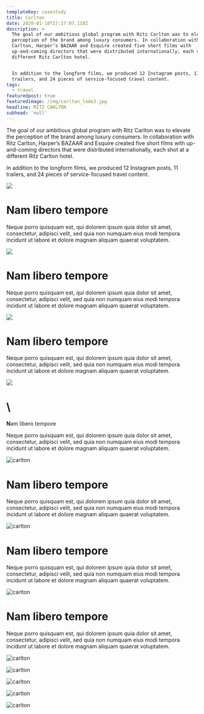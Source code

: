 ```yaml
---
templateKey: casestudy
title: Carlton
date: 2020-01-10T17:17:07.118Z
description: >
  The goal of our ambitious global program with Ritz Carlton was to elevate the
  perception of the brand among luxury consumers. In collaboration with Ritz
  Carlton, Harper’s BAZAAR and Esquire created five short films with
  up-and-coming directors that were distributed internationally, each shot at a
  different Ritz Carlton hotel. 


  In addition to the longform films, we produced 12 Instagram posts, 11
  trailers, and 24 pieces of service-focused travel content. 
tags:
  - travel
featuredpost: true
featuredimage: /img/carlton_lede3.jpg
headline: RITZ CARLTON
subhead: 'null'
---
```

The goal of our ambitious global program with Ritz Carlton was to elevate the perception of the brand among luxury consumers. In collaboration with Ritz Carlton, Harper’s BAZAAR and Esquire created five short films with up-and-coming directors that were distributed internationally, each shot at a different Ritz Carlton hotel.

In addition to the longform films, we produced 12 Instagram posts, 11 trailers, and 24 pieces of service-focused travel content.

![](/img/vid4.jpg)

# **N**am libero tempore

Neque porro quisquam est, qui dolorem ipsum quia dolor sit amet, consectetur, adipisci velit, sed quia non numquam eius modi tempora incidunt ut labore et dolore magnam aliquam quaerat voluptatem.

![](/img/vid3.jpg)

# **N**am libero tempore

Neque porro quisquam est, qui dolorem ipsum quia dolor sit amet, consectetur, adipisci velit, sed quia non numquam eius modi tempora incidunt ut labore et dolore magnam aliquam quaerat voluptatem.

![](/img/vid2.jpg)

# **N**am libero tempore

Neque porro quisquam est, qui dolorem ipsum quia dolor sit amet, consectetur, adipisci velit, sed quia non numquam eius modi tempora incidunt ut labore et dolore magnam aliquam quaerat voluptatem.

![](/img/vid1.jpg)

# \
**N**am libero tempore

Neque porro quisquam est, qui dolorem ipsum quia dolor sit amet, consectetur, adipisci velit, sed quia non numquam eius modi tempora incidunt ut labore et dolore magnam aliquam quaerat voluptatem.

![carlton](/img/web1.jpg "1")

# **N**am libero tempore

Neque porro quisquam est, qui dolorem ipsum quia dolor sit amet, consectetur, adipisci velit, sed quia non numquam eius modi tempora incidunt ut labore et dolore magnam aliquam quaerat voluptatem.

![carlton](/img/web2.jpg "2")

# **N**am libero tempore

Neque porro quisquam est, qui dolorem ipsum quia dolor sit amet, consectetur, adipisci velit, sed quia non numquam eius modi tempora incidunt ut labore et dolore magnam aliquam quaerat voluptatem.

![carlton](/img/screen-shot-2020-01-08-at-2.13.25-pm.jpg "3")

# **N**am libero tempore

Neque porro quisquam est, qui dolorem ipsum quia dolor sit amet, consectetur, adipisci velit, sed quia non numquam eius modi tempora incidunt ut labore et dolore magnam aliquam quaerat voluptatem.

![carlton](/img/screen-shot-2020-01-07-at-3.17.52-pm.jpg "4")

![carlton](/img/carlton_layer-6.jpg "5")

![carlton](/img/carlton_layer-7.jpg "6")

![carlton](/img/carlton_layer-8.jpg "7")

![carlton](/img/carlton_layer-9.jpg "8")

